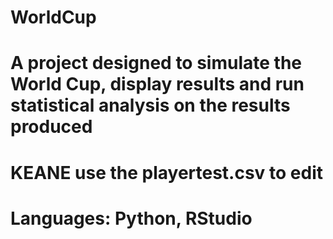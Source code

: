 # WorldCup
# A project designed to simulate the World Cup, display results and run statistical analysis on the results produced
# KEANE use the playertest.csv to edit
# Languages: Python, RStudio
